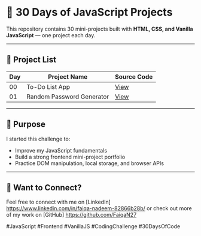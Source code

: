 # 🚀 30 Days of JavaScript Projects

This repository contains 30 mini-projects built with **HTML, CSS, and Vanilla JavaScript** — one project each day.

---

## 📅 Project List

| Day | Project Name              | Source Code                  |
| --- | ------------------------- | ---------------------------- |
| 00  | To-Do List App            | [View](Project_00_TodoList/) |
| 01  | Random Password Generator | [View](Project_00_TodoList/) |

---

## 🧠 Purpose

I started this challenge to:

- Improve my JavaScript fundamentals
- Build a strong frontend mini-project portfolio
- Practice DOM manipulation, local storage, and browser APIs

---

## 💬 Want to Connect?

Feel free to connect with me on [LinkedIn] https://www.linkedin.com/in/faiqa-nadeem-82866b28b/ or check out more of my work on [GitHub] https://github.com/FaiqaN27

#JavaScript #Frontend #VanillaJS #CodingChallenge #30DaysOfCode

